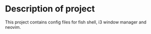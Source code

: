 # Description of project

This project contains config files for fish shell, i3 window manager and neovim.
